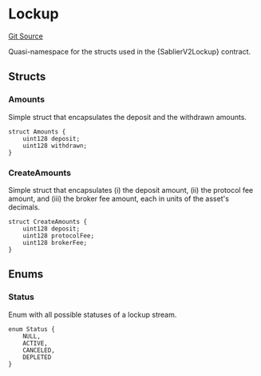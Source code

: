 # Lockup

[Git Source](https://github.com/sablierhq/v2-core/blob/87a0a16c835ea8e88ddf6a8387898c91c62ab9d1/docs/contracts/v2/reference/core)

Quasi-namespace for the structs used in the {SablierV2Lockup} contract.

## Structs

### Amounts

Simple struct that encapsulates the deposit and the withdrawn amounts.

```solidity
struct Amounts {
    uint128 deposit;
    uint128 withdrawn;
}
```

### CreateAmounts

Simple struct that encapsulates (i) the deposit amount, (ii) the protocol fee amount, and (iii) the broker fee amount,
each in units of the asset's decimals.

```solidity
struct CreateAmounts {
    uint128 deposit;
    uint128 protocolFee;
    uint128 brokerFee;
}
```

## Enums

### Status

Enum with all possible statuses of a lockup stream.

```solidity
enum Status {
    NULL,
    ACTIVE,
    CANCELED,
    DEPLETED
}
```

